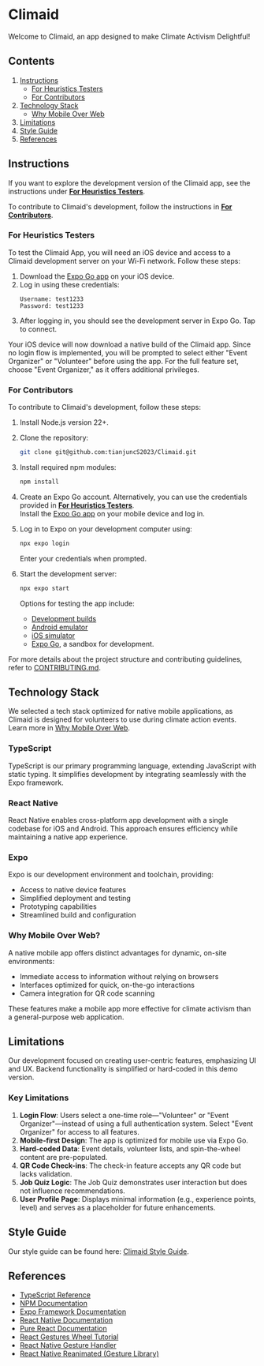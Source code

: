 # Climaid

Welcome to Climaid, an app designed to make Climate Activism Delightful!

## Contents

1. [Instructions](#instructions)
    - [For Heuristics Testers](#for-heuristics-testers)
    - [For Contributors](#for-contributors)
2. [Technology Stack](#technology-stack)
    - [Why Mobile Over Web](#why-mobile-over-web)
3. [Limitations](#limitations)
4. [Style Guide](#style-guide)
5. [References](#references)

## Instructions

If you want to explore the development version of the Climaid app, see the instructions under [**For Heuristics Testers**](#for-heuristics-testers).

To contribute to Climaid's development, follow the instructions in [**For Contributors**](#for-contributors).

### For Heuristics Testers

To test the Climaid App, you will need an iOS device and access to a Climaid development server on your Wi-Fi network. Follow these steps:

1. Download the [Expo Go app](https://apps.apple.com/us/app/expo-go/id982107779) on your iOS device.
2. Log in using these credentials:
    ```
    Username: test1233
    Password: test1233
    ```
3. After logging in, you should see the development server in Expo Go. Tap to connect.

Your iOS device will now download a native build of the Climaid app. Since no login flow is implemented, you will be prompted to select either "Event Organizer" or "Volunteer" before using the app. For the full feature set, choose "Event Organizer," as it offers additional privileges.

### For Contributors

To contribute to Climaid's development, follow these steps:

1. Install Node.js version 22+.
2. Clone the repository:
    ```bash
    git clone git@github.com:tianjuncS2023/Climaid.git
    ```
3. Install required npm modules:
    ```bash
    npm install
    ```
4. Create an Expo Go account. Alternatively, you can use the credentials provided in [**For Heuristics Testers**](#for-heuristics-testers).  
   Install the [Expo Go app](https://apps.apple.com/us/app/expo-go/id982107779) on your mobile device and log in.

5. Log in to Expo on your development computer using:

    ```bash
    npx expo login
    ```

    Enter your credentials when prompted.

6. Start the development server:

    ```bash
    npx expo start
    ```

    Options for testing the app include:

    - [Development builds](https://docs.expo.dev/develop/development-builds/introduction/)
    - [Android emulator](https://docs.expo.dev/workflow/android-studio-emulator/)
    - [iOS simulator](https://docs.expo.dev/workflow/ios-simulator/)
    - [Expo Go](https://expo.dev/go), a sandbox for development.

For more details about the project structure and contributing guidelines, refer to [CONTRIBUTING.md](CONTRIBUTING.md).

## Technology Stack

We selected a tech stack optimized for native mobile applications, as Climaid is designed for volunteers to use during climate action events. Learn more in [Why Mobile Over Web](#why-mobile-over-web).

### TypeScript

TypeScript is our primary programming language, extending JavaScript with static typing. It simplifies development by integrating seamlessly with the Expo framework.

### React Native

React Native enables cross-platform app development with a single codebase for iOS and Android. This approach ensures efficiency while maintaining a native app experience.

### Expo

Expo is our development environment and toolchain, providing:

-   Access to native device features
-   Simplified deployment and testing
-   Prototyping capabilities
-   Streamlined build and configuration

### Why Mobile Over Web?

A native mobile app offers distinct advantages for dynamic, on-site environments:

-   Immediate access to information without relying on browsers
-   Interfaces optimized for quick, on-the-go interactions
-   Camera integration for QR code scanning

These features make a mobile app more effective for climate activism than a general-purpose web application.

## Limitations

Our development focused on creating user-centric features, emphasizing UI and UX. Backend functionality is simplified or hard-coded in this demo version.

### Key Limitations

1. **Login Flow**: Users select a one-time role—"Volunteer" or "Event Organizer"—instead of using a full authentication system. Select "Event Organizer" for access to all features.
2. **Mobile-first Design**: The app is optimized for mobile use via Expo Go.
3. **Hard-coded Data**: Event details, volunteer lists, and spin-the-wheel content are pre-populated.
4. **QR Code Check-ins**: The check-in feature accepts any QR code but lacks validation.
5. **Job Quiz Logic**: The Job Quiz demonstrates user interaction but does not influence recommendations.
6. **User Profile Page**: Displays minimal information (e.g., experience points, level) and serves as a placeholder for future enhancements.

## Style Guide

Our style guide can be found here: [Climaid Style Guide](https://sasirekha3.github.io/srid-climaid-style-guide/).

## References

-   [TypeScript Reference](https://www.typescriptlang.org/docs/)
-   [NPM Documentation](https://docs.npmjs.com/)
-   [Expo Framework Documentation](https://docs.expo.dev/)
-   [React Native Documentation](https://reactnative.dev/docs/getting-started)
-   [Pure React Documentation](https://react.dev/)
-   [React Gestures Wheel Tutorial](https://benhur-martins.medium.com/how-to-build-a-roulette-wheel-with-react-native-85516d36ce30)
-   [React Native Gesture Handler](https://docs.swmansion.com/react-native-gesture-handler/docs/)
-   [React Native Reanimated (Gesture Library)](https://docs.swmansion.com/react-native-reanimated/)
